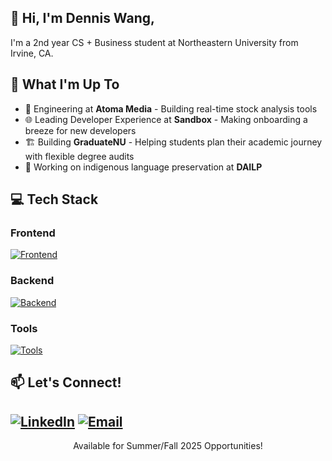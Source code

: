 ## 👋 Hi, I'm Dennis Wang,
I'm a 2nd year CS + Business student at Northeastern University from Irvine, CA.

## 🚀 What I'm Up To
- 💼 Engineering at **Atoma Media** - Building real-time stock analysis tools
- 🌐 Leading Developer Experience at **Sandbox** - Making onboarding a breeze for new developers
- 🏗️ Building **GraduateNU** - Helping students plan their academic journey with flexible degree audits
- 🌟 Working on indigenous language preservation at **DAILP**
## 💻 Tech Stack
### Frontend
[![Frontend](https://skillicons.dev/icons?i=react,nextjs,ts,js,html,css,tailwind,materialui)](https://skillicons.dev)
### Backend
[![Backend](https://skillicons.dev/icons?i=py,java,nodejs,nestjs,express,flask,mongodb,postgres,supabase,prisma)](https://skillicons.dev)
### Tools
[![Tools](https://skillicons.dev/icons?i=git,docker,aws,vercel,postman,vim)](https://skillicons.dev)




## 📫 Let's Connect!
[![LinkedIn](https://img.shields.io/badge/LinkedIn-0077B5?style=for-the-badge&logo=linkedin&logoColor=white)](https://linkedin.com/in/denniswang812)
[![Email](https://img.shields.io/badge/Email-D14836?style=for-the-badge&logo=gmail&logoColor=white)](mailto:denniswang812@gmail.com)
---
<p align="center">Available for Summer/Fall 2025 Opportunities!</p>

